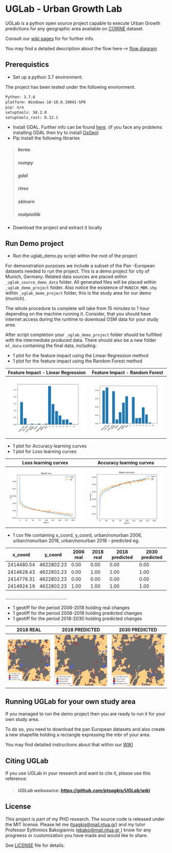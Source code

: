 # UGLab - Urban Growth Lab

UGLab is a python open source project capable to execute Urban Growth predictions for any geographic area available on [CORINE](https://land.copernicus.eu/pan-european/corine-land-cover) dataset. 

Consult our [wiki pages](https://github.com/ptsagkis/UGLab/wiki/) for for further info.

You may find a detailed description about the flow here--> [flow diagram](https://github.com/ptsagkis/UGLab/wiki/UGLab---Flow-diagram)
## Prerequistics
- Set up a python 3.7 environment.

The project has been tested under the following environment.
```
Python: 3.7.6
platform: Windows-10-10.0.19041-SP0
pip: n/a
setuptools: 58.2.0
setuptools_rust: 0.12.1
```


- Install GDAL. Further info can be found [here](https://pypi.org/project/GDAL/). (if you face any problems installing GDAL then try to install [OsGeo](https://www.osgeo.org/projects/osgeo4w/))
- Pip install the following libraries
 >##### keras
 >##### numpy
 >##### gdal
 >##### rtree
 >##### sklearn
 >##### matplotlib
- Download the project and extract it locally

## Run Demo project 
- Run the uglab_demo.py script within the root of the project

For demonstration purposes we include a subset of the Pan -European datasets needed to run the project.
This is a demo project for city of Munich, Germany. 
Related data sources are placed within `_uglab_source_demo_data` folder.
All generated files will be placed within `_uglab_demo_project` folder.
Also notice the existence of `MUNICH_MBR.shp` within `_uglab_demo_project` folder, this is the study area for our demo (munich).

The whole procedure to complete will take from 15 minutes to 1 hour depending on the machine running it. Consider, that you should have internet access during the runtime to download OSM data for your study area. 

After script completion your  `_uglab_demo_project` folder should be fulfilled with the intermediate produced data.
There should also be a new folder `ml_data` containing the final data, including:
- 1 plot for the feature impact using the Linear Regression method
- 1 plot for the feature impact using the Random Forest method


| Feature Impact - Linear Regression  |  Feature Impact - Random Forest |
:------------------------------------:|:-------------------------------:|
![](https://raw.githubusercontent.com/ptsagkis/UGLab/master/Docs/FEATURE_IMPACT_LR.png)  |  ![](https://raw.githubusercontent.com/ptsagkis/UGLab/master/Docs/FEATURE_IMPACT_RF.png)  


- 1 plot for Accuracy learning curves
- 1 plot for Loss learning curves


| Loss learning curves                |  Accuracy learning curves       |
:------------------------------------:|:-------------------------------:|
![](https://raw.githubusercontent.com/ptsagkis/UGLab/master/Docs/val_loss.png)  |  ![](https://raw.githubusercontent.com/ptsagkis/UGLab/master/Docs/val_accuracy.png)  

- 1 csv file containing x_coord, y_coord, urban/nonurban 2006, urban/nonurban 2018, urban/nonurban 2018 - predicted
eg.

| x_coord    | y_coord    | 2006 real | 2018 real | 2018 predicted | 2030 predicted |
|------------|------------|-----------|-----------|----------------|----------------|
| 2414480.54 | 4622802.23 | 0.00      | 0.00      | 0.00           | 0.00           |
| 2414628.43 | 4622802.23 | 0.00      | 1.00      | 1.00           | 1.00           |
| 2414776.31 | 4622802.23 | 0.00      | 0.00      | 0.00           | 0.00           |
| 2414924.19 | 4622802.23 | 1.00      | 1.00      | 1.00           | 1.00           |

................................................

- 1 geotiff for the period 2006-2018 holding real changes
- 1 geotiff for the period 2006-2018 holding predicted changes
- 1 geotiff for the period 2018-2030 holding predicted changes

|     2018 REAL                  |  2018 PREDICTED           |    2030 PREDICTED  
:-------------------------:|:-------------------------:|:-------------------------:
![](https://raw.githubusercontent.com/ptsagkis/UGLab/master/Docs/2018_real.png)  |  ![](https://raw.githubusercontent.com/ptsagkis/UGLab/master/Docs/2018_predicted.png)  | ![](https://raw.githubusercontent.com/ptsagkis/UGLab/master/Docs/2030_predicted.png)

## Running UGLab for your own study area

If you managed to run the demo project then you are ready to run it for your own study area.

To do so, you need to download the pan European datasets and also create a new shapefile holding a rectangle expressing the mbr of your area.

You may find detailed instructions about that within our [WIKI](https://github.com/ptsagkis/UGLab/wiki/Run-UGLab-for-any-EU-area.)

## Citing UGLab

If you use UGLab in your research and want to cite it, please use this reference:
>##### UGLab websource: https://github.com/ptsagkis/UGLab/wiki

## License

This project is part of my PHD research. The source code is released under the MIT license.  Please let me ([tsagkis@mail.ntua.gr](mailto:tsagkis@ntua.gr)) and my tutor Professor Eythimios Bakogiannis ([ebako@mail.ntua.gr ](mailto:xxx@ntua.gr)) know for any progreess or customization you have made and would like to share. 

See [LICENSE](LICENSE) file for details.

